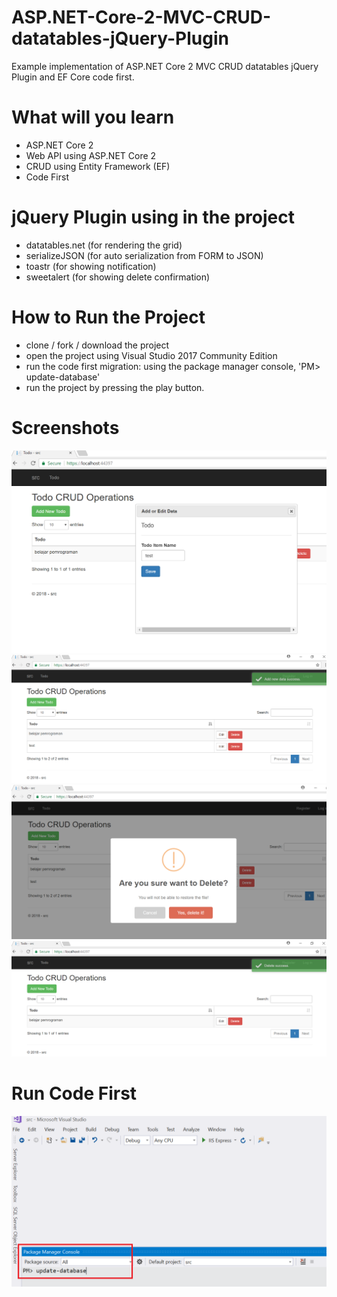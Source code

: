 # ASP.NET-Core-2-MVC-CRUD-datatables-jQuery-Plugin
Example implementation of ASP.NET Core 2 MVC CRUD datatables jQuery Plugin and EF Core code first.

# What will you learn
- ASP.NET Core 2
- Web API using ASP.NET Core 2
- CRUD using Entity Framework (EF)
- Code First

# jQuery Plugin using in the project
- datatables.net (for rendering the grid)
- serializeJSON (for auto serialization from FORM to JSON)
- toastr (for showing notification)
- sweetalert (for showing delete confirmation)

# How to Run the Project
- clone / fork / download the project
- open the project using Visual Studio 2017 Community Edition
- run the code first migration: using the package manager console, 'PM> update-database'
- run the project by pressing the play button.

# Screenshots

![demo1](src/src/wwwroot/readmeimages/demo1.png)
![demo2](src/src/wwwroot/readmeimages/demo2.png)
![demo3](src/src/wwwroot/readmeimages/demo3.png)
![demo4](src/src/wwwroot/readmeimages/demo4.png)

# Run Code First

![efmigrations](src/src/wwwroot/readmeimages/efmigrations.png)

